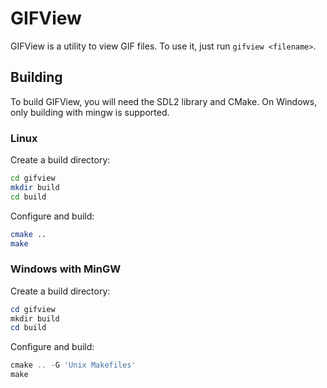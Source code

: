 # GIFView
GIFView is a utility to view GIF files. To use it, just run `gifview <filename>`.

## Building
To build GIFView, you will need the SDL2 library and CMake. On Windows, only building with mingw is supported.

### Linux
Create a build directory:
```bash
cd gifview
mkdir build
cd build
```
Configure and build:
```bash
cmake ..
make
```

### Windows with MinGW
Create a build directory:
```powershell
cd gifview
mkdir build
cd build
```
Configure and build:
```powershell
cmake .. -G 'Unix Makefiles'
make
```
